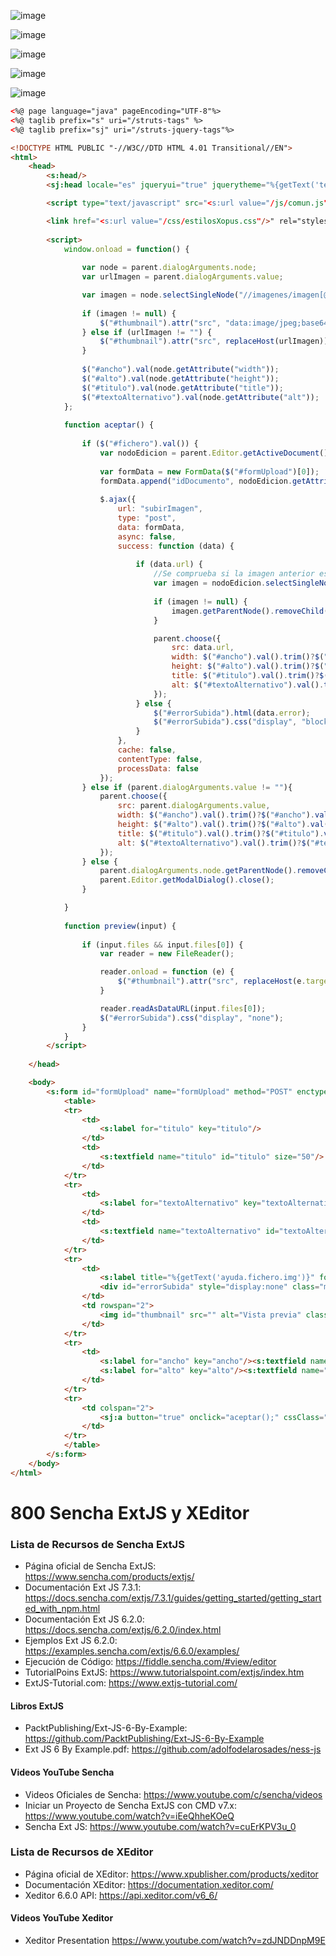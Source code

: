 ![image](https://user-images.githubusercontent.com/23094588/119517890-4c5fbd00-bd78-11eb-92e6-17cfb7c61b69.png)

![image](https://user-images.githubusercontent.com/23094588/119518302-b0828100-bd78-11eb-90ed-9edcc3aef7e6.png)

![image](https://user-images.githubusercontent.com/23094588/119518711-11aa5480-bd79-11eb-9645-a0b5753309ca.png)

![image](https://user-images.githubusercontent.com/23094588/119518941-47e7d400-bd79-11eb-8d86-0b5ae82e8242.png)

![image](https://user-images.githubusercontent.com/23094588/119519121-749beb80-bd79-11eb-92a1-5fc67cb44ff9.png)


```html
<%@ page language="java" pageEncoding="UTF-8"%>
<%@ taglib prefix="s" uri="/struts-tags" %>
<%@ taglib prefix="sj" uri="/struts-jquery-tags"%>

<!DOCTYPE HTML PUBLIC "-//W3C//DTD HTML 4.01 Transitional//EN">
<html>
	<head>
		<s:head/>
		<sj:head locale="es" jqueryui="true" jquerytheme="%{getText('tema.jquery')}"/>

		<script type="text/javascript" src="<s:url value="/js/comun.js"/>"></script>

	   	<link href="<s:url value="/css/estilosXopus.css"/>" rel="stylesheet" type="text/css" />
	   	
	   	<script>
		   	window.onload = function() {
		   		
		   		var node = parent.dialogArguments.node;
		   		var urlImagen = parent.dialogArguments.value; 

		   		var imagen = node.selectSingleNode("//imagenes/imagen[@nombre = '"+urlImagen+"']");
		   		
				if (imagen != null) {
					$("#thumbnail").attr("src", "data:image/jpeg;base64,"+imagen.getAttribute("contenido"));
				} else if (urlImagen != "") {
   		            $("#thumbnail").attr("src", replaceHost(urlImagen));
		   		}
		   		
		   		$("#ancho").val(node.getAttribute("width"));
		   		$("#alto").val(node.getAttribute("height"));
		   		$("#titulo").val(node.getAttribute("title"));
		   		$("#textoAlternativo").val(node.getAttribute("alt"));
		   	};
	
	   		function aceptar() {
	   			
	   			if ($("#fichero").val()) {
		   			var nodoEdicion = parent.Editor.getActiveDocument().selectSingleNode("/edicion");
		   			
		   			var formData = new FormData($("#formUpload")[0]);
		   			formData.append("idDocumento", nodoEdicion.getAttribute("idDocumento"));
		
		   		    $.ajax({
		   		        url: "subirImagen",
		   		        type: "post",
		   		        data: formData,
		   		        async: false,
		   		        success: function (data) {
		   		        	
		   		        	if (data.url) {
		   		        		//Se comprueba si la imagen anterior estaba embebida, en cuyo caso se elimina el contenido
   		        				var imagen = nodoEdicion.selectSingleNode("xml-fragment/imagenes/imagen[@nombre = '"+parent.dialogArguments.value+"']");
		   		        		
								if (imagen != null) {
									imagen.getParentNode().removeChild(imagen);
								}

								parent.choose({
							  		src: data.url,
							  		width: $("#ancho").val().trim()?$("#ancho").val().trim():null,
							  		height: $("#alto").val().trim()?$("#alto").val().trim():null,
							  		title: $("#titulo").val().trim()?$("#titulo").val().trim():null,
							  		alt: $("#textoAlternativo").val().trim()?$("#textoAlternativo").val().trim():null
						  		});
		   		        	} else {
		   		        		$("#errorSubida").html(data.error);
		   		        		$("#errorSubida").css("display", "block");
		   		        	}
		   		        },
		   		        cache: false,
		   		        contentType: false,
		   		        processData: false
		   		    });
	   			} else if (parent.dialogArguments.value != ""){
			  		parent.choose({
			  			src: parent.dialogArguments.value,
				  		width: $("#ancho").val().trim()?$("#ancho").val().trim():null,
				  		height: $("#alto").val().trim()?$("#alto").val().trim():null,
				  		title: $("#titulo").val().trim()?$("#titulo").val().trim():null,
				  		alt: $("#textoAlternativo").val().trim()?$("#textoAlternativo").val().trim():null,
			  		});
	   			} else {
	   				parent.dialogArguments.node.getParentNode().removeChild(parent.dialogArguments.node);
	   				parent.Editor.getModalDialog().close();
	   			}

	   		}
	   		
	   		function preview(input) {
	   			
	   			if (input.files && input.files[0]) {
	   		        var reader = new FileReader();

	   		        reader.onload = function (e) {
	   		            $("#thumbnail").attr("src", replaceHost(e.target.result));
	   		        }

	   		        reader.readAsDataURL(input.files[0]);
	        		$("#errorSubida").css("display", "none");
	   		    }
	   		}
	   	</script>
	   	
	</head>

	<body>
		<s:form id="formUpload" name="formUpload" method="POST" enctype="multipart/form-data" theme="simple" action="subirImagen" >
			<table>
			<tr>
				<td>
					<s:label for="titulo" key="titulo"/>
				</td>
				<td>
					<s:textfield name="titulo" id="titulo" size="50"/>
				</td>
			</tr>
			<tr>
				<td>
					<s:label for="textoAlternativo" key="textoAlternativo"/>
				</td>
				<td>
					<s:textfield name="textoAlternativo" id="textoAlternativo" size="50"/>
				</td>
			</tr>
			<tr>
				<td>
					<s:label title="%{getText('ayuda.fichero.img')}" for="fichero" key="fichero"/><s:file id="fichero" name="fichero" accept="image/jpeg,image/gif,image/png" title="%{getText('ayuda.fichero.img')}" size="50" labelposition="top" onchange="preview(this)"/>
					<div id="errorSubida" style="display:none" class="marcoXopus rojo"/>
				</td>
				<td rowspan="2">
					<img id="thumbnail" src="" alt="Vista previa" class="thumbnail" style="min-width: 100px; min-height: 100px;max-width: 200px; max-height: 200px;"/>
				</td>
			</tr>
			<tr>
				<td>
					<s:label for="ancho" key="ancho"/><s:textfield name="ancho" id="ancho" size="4"/>
					<s:label for="alto" key="alto"/><s:textfield name="alto" id="alto" size="4"/>
				</td>
			</tr>
			<tr>
				<td colspan="2">
					<sj:a button="true" onclick="aceptar();" cssClass="botonSmall" cssStyle="margin-top: 20px;float: right;"><s:text name="Aceptar"/></sj:a>
				</td>
			</tr>
			</table>
		</s:form>
	</body>
</html>
```



# 800 Sencha ExtJS y XEditor

### Lista de Recursos de Sencha ExtJS

* Página oficial de Sencha ExtJS: https://www.sencha.com/products/extjs/
* Documentación Ext JS 7.3.1: https://docs.sencha.com/extjs/7.3.1/guides/getting_started/getting_started_with_npm.html
* Documentación Ext JS 6.2.0: https://docs.sencha.com/extjs/6.2.0/index.html
* Ejemplos Ext JS 6.2.0: https://examples.sencha.com/extjs/6.6.0/examples/
* Ejecución de Código: https://fiddle.sencha.com/#view/editor
* TutorialPoins ExtJS: https://www.tutorialspoint.com/extjs/index.htm
* ExtJS-Tutorial.com: https://www.extjs-tutorial.com/ 

#### Libros ExtJS

* PacktPublishing/Ext-JS-6-By-Example: https://github.com/PacktPublishing/Ext-JS-6-By-Example
* Ext JS 6 By Example.pdf: https://github.com/adolfodelarosades/ness-js

#### Videos YouTube Sencha

* Videos Oficiales de Sencha: https://www.youtube.com/c/sencha/videos
* Iniciar un Proyecto de Sencha ExtJS con CMD v7.x: https://www.youtube.com/watch?v=iEeQhheKOeQ
* Sencha Ext JS: https://www.youtube.com/watch?v=cuErKPV3u_0



### Lista de Recursos de XEditor

* Página oficial de XEditor: https://www.xpublisher.com/products/xeditor
* Documentación XEditor: https://documentation.xeditor.com/
* Xeditor 6.6.0 API: https://api.xeditor.com/v6_6/

#### Videos YouTube Xeditor

* Xeditor Presentation https://www.youtube.com/watch?v=zdJNDDnpM9E


